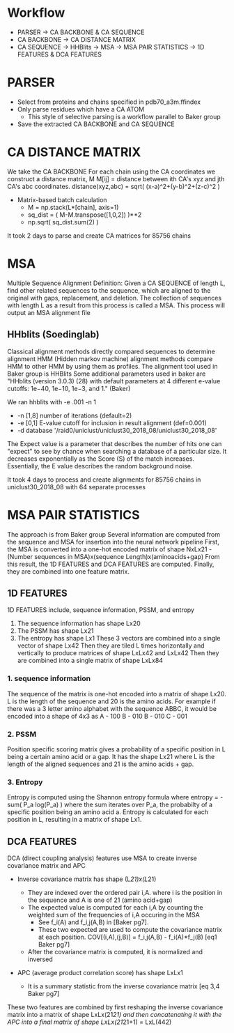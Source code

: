 # Workflow

* PARSER -> CA BACKBONE & CA SEQUENCE 
* CA BACKBONE -> CA DISTANCE MATRIX 
* CA SEQUENCE -> HHBlits -> MSA -> MSA PAIR STATISTICS -> 1D FEATURES & DCA FEATURES

# PARSER
* Select from proteins and chains specified in pdb70_a3m.ffindex
* Only parse residues which have a CA ATOM
	* This style of selective parsing is a workflow parallel to Baker group
* Save the extracted CA BACKBONE and CA SEQUENCE

# CA DISTANCE MATRIX 
We take the CA BACKBONE 
For each chain using the CA coordinates we construct a distance matrix, M
M[ij] = distance between ith CA's xyz and jth CA's abc coordinates. distance(xyz,abc) = sqrt( (x-a)^2+(y-b)^2+(z-c)^2 )

* Matrix-based batch calculation
	* M = np.stack(L*[chain], axis=1)
	* sq_dist = ( M-M.transpose([1,0,2]) )**2
	* np.sqrt( sq_dist.sum(2) )

It took 2 days to parse and create CA matrices for 85756 chains

# MSA

Multiple Sequence Alignment 
Definition: Given a CA SEQUENCE of length L, find other related sequences to the sequence, which are aligned to the original with gaps, replacement, and deletion. The collection of sequences with length L as a result from this process is called a MSA.
This process will output an MSA alignment file

## HHblits (Soedinglab)
Classical alignment methods directly compared sequences to determine alignment
HMM (Hidden markov machine) alignment methods compare HMM to other HMM by using them as profiles.
The alignment tool used in Baker group is HHBlits
Some additional parameters used in baker are "HHblits (version 3.0.3) (28) with default parameters at 4 different e-value cutoffs: 1e−40, 1e−10, 1e−3, and 1." (Baker)

We ran hhblits with -e .001 -n 1
* -n     [1,8]   number of iterations (default=2)
* -e     [0,1]   E-value cutoff for inclusion in result alignment (def=0.001)
* -d database '/raid0/uniclust/uniclust30_2018_08/uniclust30_2018_08' 

The Expect value is a parameter that describes the number of hits one can "expect" to see by chance when searching a database of a particular size. It decreases exponentially as the Score (S) of the match increases. Essentially, the E value describes the random background noise.

It took 4 days to process and create alignments for 85756 chains in uniclust30_2018_08 with 64 separate processes

# MSA PAIR STATISTICS
The approach is from Baker group
Several information are computed from the sequence and MSA for insertion into the neural network pipeline
First, the MSA is converted into a one-hot encoded matrix of shape NxLx21 - (Number sequences in MSA)x(sequence Length)x(aminoacids+gap)
From this result, the 1D FEATURES and DCA FEATURES are computed.
Finally, they are combined into one feature matrix.

## 1D FEATURES
1D FEATURES include, sequence information, PSSM, and entropy
1. The sequence information has shape Lx20
2. The PSSM has shape Lx21
3. The entropy has shape Lx1
These 3 vectors are combined into a single vector of shape Lx42
Then they are tiled L times horizontally and vertically to produce matrices of shape LxLx42 and LxLx42
Then they are combined into a single matrix of shape LxLx84

### 1. sequence information
The sequence of the matrix is one-hot encoded into a matrix of shape Lx20. L is the length of the sequence and 20 is the amino acids.
For example if there was a 3 letter amino alphabet with the sequence ABBC, it would be encoded into a shape of 4x3 as
A - 100
B - 010
B - 010
C - 001

### 2. PSSM
Position specific scoring matrix gives a probability of a specific position in L being a certain amino acid or a gap.
It has the shape Lx21 where L is the length of the aligned sequences and 21 is the amino acids + gap.

### 3. Entropy
Entropy is computed using the Shannon entropy formula where entropy = - sum( P_a log(P_a) ) where the sum iterates over P_a, the probabilty of a specific position being an amino acid a.
Entropy is calculated for each position in L, resulting in a matrix of shape Lx1.

## DCA FEATURES
DCA (direct coupling analysis) features use MSA to create inverse covariance matrix and APC 
* Inverse covariance matrix has shape (L*21)x(L*21) 
	* They are indexed over the ordered pair i,A. where i is the position in the sequence and A is one of 21 (amino acid+gap)
	* The expected value is computed for each i,A by counting the weighted sum of the frequencies of i,A occuring in the MSA
		* See f_i(A) and f_i,j(A,B) in [Baker pg7].
		* These two expected are used to compute the covariance matrix at each position. COV[(i,A),(j,B)] = f_i,j(A,B) - f_i(A)*f_j(B) [eq1 Baker pg7]
	* After the covariance matrix is computed, it is normalized and inversed

* APC (average product correlation score) has shape LxLx1
	* It is a summary statistic from the inverse covariance matrix [eq 3,4 Baker pg7]

These two features are combined by first reshaping the inverse covariance matrix into a matrix of shape LxLx(21*21) and then concatenating it with the APC into a final matrix of shape LxLx(21*21+1) =  LxL(442)
